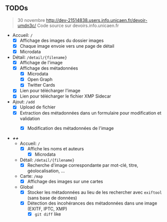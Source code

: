 ## TODOs
> 30 novembre
> http://dev-21514838.users.info.unicaen.fr/devoir-umdn3c/
> Code source sur devoirs.info.unicaen.fr

- Accueil: `/`
  - [x] Affichage des images du dossier images
  - [x] Chaque image envoie vers une page de détail
  - [x] Microdata
- Détail: `/detail/{filename}`
  - [x] Affichage de l'image
  - [x] Affichage des métadonnées
    - [x] Microdata
    - [x] Open Graph
    - [x] Twitter Cards
  - [x] Lien pour télécharger l'image
  - [x] Lien pour télécharger le fichier XMP Sidecar
- Ajout: `/add`
  - [x] Upload de fichier
  - [x] Extraction des métadonnées dans un formulaire pour modification et validation
    - [x] Modification des métadonnées de l'image


- ***++***
  - Accueil: `/`
    - [x] Affiche les noms et auteurs
      - [x] Microdata
  - Détail: `/detail/{filename}`
    - [x] Recherche d'image correspondante par mot-clé, titre, géolocalisation, ...
  - Carte: `/map`
    - [x] Affichage des images sur une cartes
  - Global
    - [x] Stocker les métadonnées au lieu de les rechercher avec `exiftool` (sans base de données)
    - [x] Détection des incohérances des métadonnées dans une image (EXITF, IPTC, XMP)
      - [x] `git diff` like
